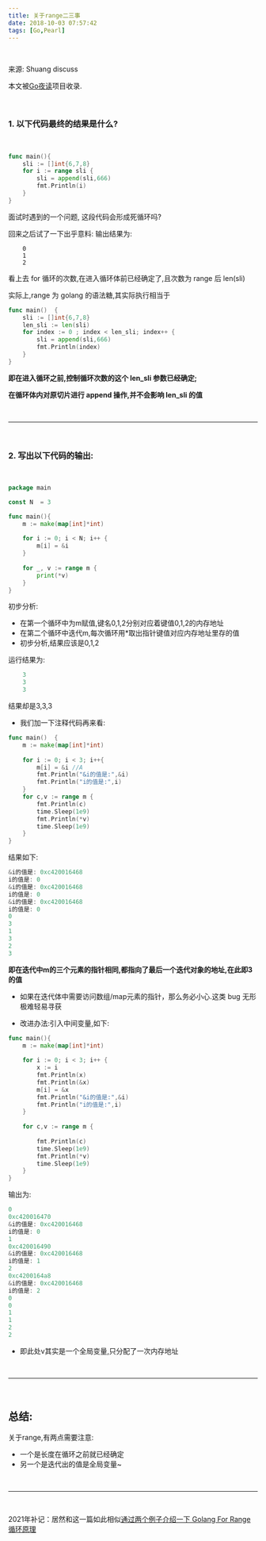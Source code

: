 ```yaml
---
title: 关于range二三事
date: 2018-10-03 07:57:42
tags: [Go,Pearl]
---
```


<br>

来源: Shuang discuss

本文被[Go夜读](https://github.com/talkgo/night/blob/6345a0111457cb3713a435f34298912f2eac566d/content/discuss/2019-01-10-anlayze-range.md)项目收录.

<br>


### 1. 以下代码最终的结果是什么?

<br>

```go
func main(){
	sli := []int{6,7,8}
	for i := range sli {
		sli = append(sli,666)
		fmt.Println(i)
	}
}


```
面试时遇到的一个问题,
这段代码会形成死循环吗?


回来之后试了一下出乎意料:
输出结果为:
```
	0
	1
	2
```

看上去 for 循环的次数,在进入循环体前已经确定了,且次数为 range 后 len(sli)

实际上,range 为 golang 的语法糖,其实际执行相当于

```go
func main()  {
	sli := []int{6,7,8}
	len_sli := len(sli)
	for index := 0 ; index < len_sli; index++ {
		sli = append(sli,666)
		fmt.Println(index)
	}
}
```

**即在进入循环之前,控制循环次数的这个 len_sli 参数已经确定;**

**在循环体内对原切片进行 append 操作,并不会影响 len_sli 的值**


<br>

---

<br>


### 2. 写出以下代码的输出:

<br>

```go
package main

const N  = 3

func main(){
	m := make(map[int]*int)
	
	for i := 0; i < N; i++ {
		m[i] = &i
	}
	
	for _, v := range m {
		print(*v)
	}
}

```

初步分析:
- 在第一个循环中为m赋值,键名0,1,2分别对应着键值0,1,2的内存地址
- 在第二个循环中迭代m,每次循环用*取出指针键值对应内存地址里存的值
- 初步分析,结果应该是0,1,2

运行结果为:

```go
	3
	3
	3
```

结果却是3,3,3

- 我们加一下注释代码再来看:



```go
func main()  {
   	m := make(map[int]*int)
   
   	for i := 0; i < 3; i++{
   		m[i] = &i //A
   		fmt.Println("&i的值是:",&i)
   		fmt.Println("i的值是:",i)
   	}
   	for c,v := range m {
   		fmt.Println(c)
   		time.Sleep(1e9)
   		fmt.Println(*v)
   		time.Sleep(1e9)
   	}
}
```

结果如下:
```go
&i的值是: 0xc420016468
i的值是: 0
&i的值是: 0xc420016468
i的值是: 0
&i的值是: 0xc420016468
i的值是: 0
0
3
1
3
2
3
```




**即在迭代中m的三个元素的指针相同,都指向了最后一个迭代对象的地址,在此即3的值**

- 如果在迭代体中需要访问数组/map元素的指针，那么务必小心.这类 bug 无形极难轻易寻获


- 改进办法:引入中间变量,如下:

```go
func main(){
	m := make(map[int]*int)
	
	for i := 0; i < 3; i++ {
		x := i
		fmt.Println(x)
		fmt.Println(&x)
		m[i] = &x
		fmt.Println("&i的值是:",&i)
		fmt.Println("i的值是:",i)
	}
	
	for c,v := range m {
		
		fmt.Println(c)
		time.Sleep(1e9)
		fmt.Println(*v)
		time.Sleep(1e9)
	}
}

```

输出为:


```go
0
0xc420016470
&i的值是: 0xc420016468
i的值是: 0
1
0xc420016490
&i的值是: 0xc420016468
i的值是: 1
2
0xc4200164a8
&i的值是: 0xc420016468
i的值是: 2
0
0
1
1
2
2
```

- 即此处v其实是一个全局变量,只分配了一次内存地址


<br>

---

<br>

## 总结:

关于range,有两点需要注意:
-   一个是长度在循环之前就已经确定
-   另一个是迭代出的值是全局变量~


<br>

---  

<br>

2021年补记：居然和这一篇如此相似[通过两个例子介绍一下 Golang For Range 循环原理](https://blog.cyeam.com/golang/2018/10/30/for-interals)